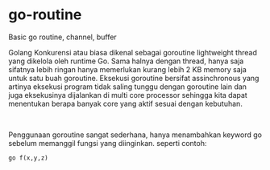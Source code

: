 # go-routine
Basic go routine, channel, buffer

<p>Golang Konkurensi atau biasa dikenal sebagai goroutine lightweight thread yang dikelola oleh runtime Go. Sama halnya dengan thread, hanya saja sifatnya
lebih ringan hanya memerlukan kurang lebih 2 KB memory saja untuk satu buah goroutine. Eksekusi goroutine bersifat assinchronous yang artinya eksekusi program
tidak saling tunggu dengan goroutine lain dan juga eksekusinya dijalankan di multi core processor sehingga kita dapat menentukan berapa banyak core yang aktif sesuai dengan kebutuhan.</p>
<br>

Penggunaan goroutine sangat sederhana, hanya menambahkan keyword go sebelum memanggil fungsi yang diinginkan. seperti contoh:
```
go f(x,y,z)
```
